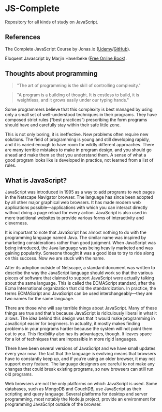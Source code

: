 # JS-Complete
Repository for all kinds of study on JavaScript.

## References
The Complete JavaScript Course by Jonas.io ([Udemy](https://www.udemy.com/the-complete-javascript-course/)/[GitHub](https://github.com/jonasschmedtmann/complete-javascript-course)).

Eloquent Javascript by Marjin Haverbeke ([Free Online Book](https://eloquentjavascript.net/index.html)).

## Thoughts about programming

> "The art of programming is the skill of controlling complexity."

> "A program is a building of thought. It is costless to build, it is weightless, and it grows easily under our typing hands."

Some programmers believe that this complexity is best managed by using only a small set of well-understood techniques in their programs. They have composed strict rules (“best practices”) prescribing the form programs should have and carefully stay within their safe little zone.

This is not only boring, it is ineffective. New problems often require new solutions. The field of programming is young and still developing rapidly, and it is varied enough to have room for wildly different approaches. There are many terrible mistakes to make in program design, and you should go ahead and make them so that you understand them. A sense of what a good program looks like is developed in practice, not learned from a list of rules.

## What is JavaScript?
JavaScript was introduced in 1995 as a way to add programs to web pages in the Netscape Navigator browser. The language has since been adopted by all other major graphical web browsers. It has made modern web applications possible—applications with which you can interact directly without doing a page reload for every action. JavaScript is also used in more traditional websites to provide various forms of interactivity and cleverness.

It is important to note that JavaScript has almost nothing to do with the programming language named Java. The similar name was inspired by marketing considerations rather than good judgment. When JavaScript was being introduced, the Java language was being heavily marketed and was gaining popularity. Someone thought it was a good idea to try to ride along on this success. Now we are stuck with the name.

After its adoption outside of Netscape, a standard document was written to describe the way the JavaScript language should work so that the various pieces of software that claimed to support JavaScript were actually talking about the same language. This is called the ECMAScript standard, after the Ecma International organization that did the standardization. In practice, the terms ECMAScript and JavaScript can be used interchangeably—they are two names for the same language.

There are those who will say terrible things about JavaScript. Many of these things are true and that's because JavaScript is ridiculously liberal in what it allows. The idea behind this design was that it would make programming in JavaScript easier for beginners. In actuality, it mostly makes finding problems in your programs harder because the system will not point them out to you. This flexibility also has its advantages, though. It leaves space for a lot of techniques that are impossible in more rigid languages.

There have been several versions of JavaScript and we have small updates every year now. The fact that the language is evolving means that browsers have to constantly keep up, and if you’re using an older browser, it may not support every feature. The language designers are careful to not make any changes that could break existing programs, so new browsers can still run old programs.

Web browsers are not the only platforms on which JavaScript is used. Some databases, such as MongoDB and CouchDB, use JavaScript as their scripting and query language. Several platforms for desktop and server programming, most notably the Node.js project, provide an environment for programming JavaScript outside of the browser.
